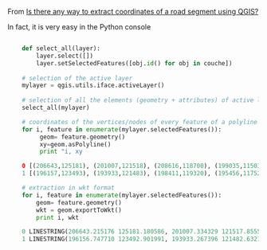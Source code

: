 From [Is there any way to extract coordinates of a road segment using QGIS?](http://gis.stackexchange.com/questions/28092/is-there-any-way-to-extract-coordinates-of-a-road-segment-using-qgis)

In fact, it is very easy in the Python console

```python

    def select_all(layer):
        layer.select([])
        layer.setSelectedFeatures([obj.id() for obj in couche])
    
    # selection of the active layer
    mylayer = qgis.utils.iface.activeLayer()
    
    # selection of all the elements (geometry + attributes) of active layer
    select_all(mylayer)

    # coordinates of the vertices/nodes of every feature of a polyline
    for i, feature in enumerate(mylayer.selectedFeatures()):
         geom= feature.geometry()
         xy=geom.asPolyline()
         print "i, xy

    0 [(206643,125181), (201007,121518), (208616,118700), (199035,115037), (200726,111937), (192835,107428), (192835,107428)]
    1 [(196157,123493), (193933,121483), (198411,119320), (195456,117523), (198137,117614)]

    # extraction in wkt format
    for i, feature in enumerate(mylayer.selectedFeatures()):
        geom= feature.geometry()
        wkt = geom.exportToWkt()
        print i, wkt

    0 LINESTRING(206643.215176 125181.180586, 201007.334329 121517.855521, 208615.775876 118699.916872, 199034.777658 115036.590588, 200725.543215 111936.856010, 192835.309877 107428.147942, 192835.309877 107428.147942)
    1 LINESTRING(196156.747710 123492.901991, 193933.267396 121482.632118, 198410.686659 119320.069073, 195456.199118 117523.009641, 198136.558949 117614.385545)
```
